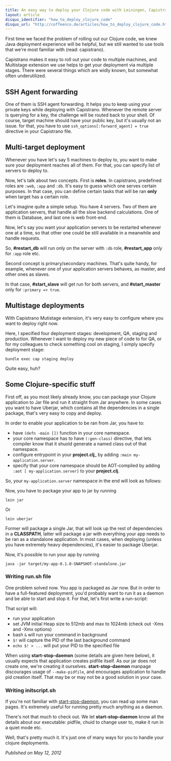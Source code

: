 ```yaml
---
title: An easy way to deploy your Clojure code with Leiningen, Capistrano and some Shell scripts.
layout: article
disqus_identifier: "how_to_deploy_clojure_code"
disqus_url: "http://coffeenco.de/articles/how_to_deploy_clojure_code.html"
---
```


First time we faced the problem of rolling out our Clojure code, we knew Java deployment experience will be helpful, but
we still wanted to use tools that we're most familiar with (read: capistrano).

Capistrano makes it easy to roll out your code to multiple machines, and Multistage extension we use helps to get your deployment
via multiple stages. There were several things which are widly known, but somewhat often underutilized.

## SSH Agent forwarding

One of them is SSH agent forwarding. It helps you to keep using your private keys while deploying with Capistrano. Whenever
the remote server is querying for a key, the challenge will be routed back to your shell. Of course, target machine should have
your public key, but it's usually not an issue. for that, you have to use ```ssh_options[:forward_agent] = true``` directive in
your Capistrano file.

## Multi-target deployment

Whenever you have let's say 5 machines to deploy to, you want to make sure your deployment reaches all of them. For that, you
can specify list of servers to deploy to.

Now, let's talk about two concepts. First is __roles__. In capistrano, predefined roles are ```:web```, ```:app``` and ```:db```.
It's easy to guess which one serves certain purposes. In that case, you can define certain tasks that will be ran __only__
when target has a certain role.

Let's imagine quite a simple setup. You have 4 servers. Two of them are application servers, that handle all the slow backend
calculations. One of them is Database, and last one is web front-end.

<script src="https://gist.github.com/2667797.js?file=server_spec.rb"></script>

Now, let's say you want your application servers to be restarted whenever one at a time, so that other one could be still available
in a meanwhile and handle requests.

<script src="https://gist.github.com/2667797.js?file=tasks_spec.rb"></script>

So, __#restart_db__ will run only on the server with ```:db``` role, __#restart_app__ only for ```:app``` role etc.

Second concept is primary/secondary machines. That's quite handy, for example, whenever one of your application servers behaves,
as master, and other ones as slaves.

<script src="https://gist.github.com/2667797.js?file=task_spec_2.rb"></script>

<script src="https://gist.github.com/2667797.js?file=task_spec_3.rb"></script>

In that case, __#start_slave__ will get run for both servers, and __#start_master__ only for ```:primary => true```.


## Multistage deployments

With Capistrano Mutistage extension, it's very easy to configure where you want to deploy right now.

<script src="https://gist.github.com/2667797.js?file=multistage_deployments_1.rb"></script>

Here, I specified four deployment stages: development, QA, staging and production. Whenever I want to deploy my new piece of code to
for QA, or for my colleagues to check something cool on staging, I simply specify deployment stage:

```
bundle exec cap staging deploy
```

Quite easy, huh?

## Some Clojure-specific stuff

First off, as you most likely already know, you can package your Clojure application to Jar file and run it straight from Jar anywhere.
In some cases you want to have Uberjar, which contains all the dependencies in a single package, that's very easy to copy and deploy.

In order to enable your application to be ran from Jar, you have to:

  * have ```(defn -main [])``` function in your core namespace.
  * your core namespace has to have ```(:gen-class)``` directive, that lets compiler know that it shuold generate a named class out of that namespace.
  * configure entrypoint in your __project.clj___ by adding ```:main my-application.server```.
  * specify that your core namespace should be AOT-compiled by adding ```:aot [ my-application.server]``` to your __project.clj__.

So, your ```my-application.server``` namespace in the end will look as follows:

<script src="https://gist.github.com/2667797.js?file=server.clj"></script>

Now, you have to package your app to jar by running

```
lein jar
```

Or

```
lein uberjar
```

Former will package a single Jar, that will look up the rest of dependencies in a __CLASSPATH__, latter will package a jar with everything
your app needs to be ran as a standalone application. In most cases, when deploying (unless you have extremely heavy dependencies), it's
easier to package Uberjar.

Now, it's possible to run your app by running

```
java -jar target/my-app-0.1.0-SNAPSHOT-standalone.jar
```

### Writing run.sh file

One problem solved now. You app is packaged as Jar now. But in order to have a full-featured deployment, you'd probably want to run it
as a daemon and be able to start and stop it. For that, let's first write a run-script:

<script src="https://gist.github.com/2667797.js?file=run.sh"></script>

That script will:

  * run your application
  * set JVM initial Heap size to 512mb and max to 1024mb (check out -Xms and -Xmx options)
  * bash ```&``` will run your command in background
  * ```$!``` will capture the PID of the last background command
  * ```echo $! > ...``` will put your PID to the specified file

When using __start-stop-daemon__ (some details are given here below), it usually expects that application creates pidfile itself.
As our jar does not create one, we're creating it ourselves. __start-stop-daemon__ manpage discourages usage of ```--make-pidfile```,
and encourages application to handle pid creation itself. That may be or may not be a good solution in your case.

### Writing initscript.sh

If you're not familiar with [start-stop-daemon](http://manpages.ubuntu.com/manpages/dapper/en/man8/start-stop-daemon.8.html), you can read
up some man pages. It's extremely useful for running pretty much anything as a daemon.

There's not that much to check out. We let __start-stop-daemon__ know all the details about our executable: pidfile, chuid to change user
to, make it run in a quiet mode etc.

<script src="https://gist.github.com/2667797.js?file=initscript.sh"></script>

Well, that's pretty much it. It's just one of many ways for you to handle your clojure deployments.

<i>Published on May 12, 2012</i>
